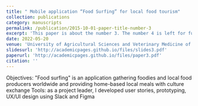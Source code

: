 ```yaml
---
title: " Mobile application “Food Surfing” for local food tourism"
collection: publications
category: manuscripts
permalink: /publication/2015-10-01-paper-title-number-3
excerpt: 'This paper is about the number 3. The number 4 is left for future work.'
date: 2022-05-20
venue: 'University of Agricultural Sciences and Veterinary Medicine of Cluj-Napoca'
slidesurl: 'http://academicpages.github.io/files/slides3.pdf'
paperurl: 'http://academicpages.github.io/files/paper3.pdf'
citation: ''
---
```

Objectives: "Food surfing" is an application gathering foodies and local food producers worldwide and providing home-based local meals with culture exchange
Tools: as a project leader, I developed user stories, prototyping, UX/UI design using Slack and Figma
